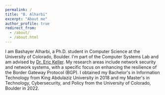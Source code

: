 ```yaml
---
permalink: /
title: "B. Alharbi"
excerpt: "About me"
author_profile: true
redirect_from:
  - /about/
  - /about.html
---
```

I am Bashayer Alharbi, a Ph.D. student in Computer Science at the University of Colorado, Boulder. I'm part of the Computer Systems Lab and am advised by [Dr. Eric Keller](https://eric-keller.github.io). My research areas include network security and network systems, with a specific focus on enhancing the resilience of the Border Gateway Protocol (BGP). I obtained my Bachelor's in Information Technology from King Abdulaziz University in 2018 and my Master's in Technology, Cybersecurity, and Policy from the University of Colorado, Boulder in 2022.
